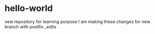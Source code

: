 # hello-world
new repository for learning purpose
I am making these changes for new branch with postfix  _edits 

